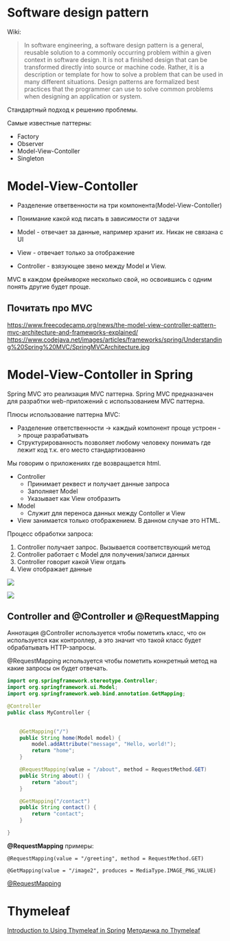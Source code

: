 # Software design pattern

Wiki:

>In software engineering, a software design pattern is a general, reusable solution to a commonly occurring problem within a given context in software design. It is not a finished design that can be transformed directly into source or machine code. Rather, it is a description or template for how to solve a problem that can be used in many different situations. Design patterns are formalized best practices that the programmer can use to solve common problems when designing an application or system.

Стандартный подход к решению проблемы.

Самые известные паттерны:

- Factory
- Observer
- Model-View-Contoller
- Singleton

# Model-View-Contoller

- Разделение ответвенности на три компонента(Model-View-Contoller)
- Понимание какой код писать в зависимости от задачи

- Model - отвечает за данные, например хранит их. Никак не связана с UI
- View - отвечает только за отображение
- Controller - взязующее звено между Model и View.

MVC в каждом фреймворке несколько свой, но освоившись с одним понять другие будет проще.


## Почитать про MVC

https://www.freecodecamp.org/news/the-model-view-controller-pattern-mvc-architecture-and-frameworks-explained/
https://www.codejava.net/images/articles/frameworks/spring/Understanding%20Spring%20MVC/SpringMVCArchitecture.jpg

# Model-View-Contoller in Spring

Spring MVC это реализация MVC паттерна. Spring MVC предназначен для разрабтки web-приложений с использованием MVC паттерна.

Плюсы использование паттерна MVC:

- Разделение ответственности -> каждый компонент проще устроен -> проще разрабатывать
- Структурированность позволяет любому человеку понимать где лежит код т.к. его место стандартизованно

Мы говорим о приложениях где возвращается html.

- Controller
    - Принимает реквест и получает данные запроса
    - Заполняет Model
    - Указывает как View отобразить
- Model
    - Служит для переноса данных между Contoller и View
- View занимается только отображением. В данном случае это HTML.

Процесс обработки запроса:

1. Controller получает запрос. Вызывается соответствующий метод
2. Controller работает с Model для получения/записи данных
3. Controller говорит какой View отдать
4. View отображает данные

![](https://www.codejava.net/images/articles/frameworks/spring/Understanding%20Spring%20MVC/SpringMVCArchitecture.jpg)

![](https://terasolunaorg.github.io/guideline/1.0.1.RELEASE/en/_images/RequestLifecycle.png)

## Controller and @Controller и @RequestMapping

Аннотация @Controller используется чтобы пометить класс, что он используется как контроллер, а это значит
что такой класс будет обрабатывать HTTP-запросы.

@RequestMapping используется чтобы пометить конкретный метод на какие запросы он будет отвечать.

```java
import org.springframework.stereotype.Controller;
import org.springframework.ui.Model;
import org.springframework.web.bind.annotation.GetMapping;

@Controller
public class MyController {
    

    @GetMapping("/")
    public String home(Model model) {
        model.addAttribute("message", "Hello, world!");
        return "home";
    }

    @RequestMapping(value = "/about", method = RequestMethod.GET)
    public String about() {
        return "about";
    }

    @GetMapping("/contact")
    public String contact() {
        return "contact";
    }

}
```

**@RequestMapping** примеры:

```
@RequestMapping(value = "/greeting", method = RequestMethod.GET)

@GetMapping(value = "/image2", produces = MediaType.IMAGE_PNG_VALUE)
```


[@RequestMapping](https://www.logicbig.com/tutorials/spring-framework/spring-web-mvc/spring-request-mapping.html)

# Thymeleaf

[Introduction to Using Thymeleaf in Spring](https://www.baeldung.com/thymeleaf-in-spring-mvc)
[Методичка по Thymeleaf](https://docs.google.com/document/d/1Alet4zSJQwn4vi7nfFUlQkVw83Zuz-di6qJYeq8_rzg/)

